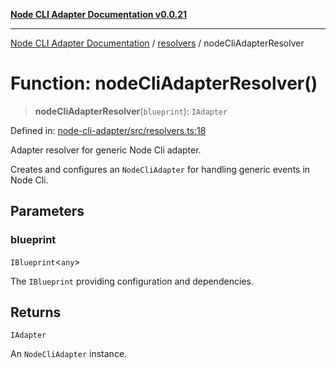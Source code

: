 [**Node CLI Adapter Documentation v0.0.21**](../../README.md)

***

[Node CLI Adapter Documentation](../../modules.md) / [resolvers](../README.md) / nodeCliAdapterResolver

# Function: nodeCliAdapterResolver()

> **nodeCliAdapterResolver**(`blueprint`): `IAdapter`

Defined in: [node-cli-adapter/src/resolvers.ts:18](https://github.com/stonemjs/node-cli-adapter/blob/4ca37b2b0c5fee68c5c4db257f745b084b64de79/src/resolvers.ts#L18)

Adapter resolver for generic Node Cli adapter.

Creates and configures an `NodeCliAdapter` for handling generic events in Node Cli.

## Parameters

### blueprint

`IBlueprint`\<`any`\>

The `IBlueprint` providing configuration and dependencies.

## Returns

`IAdapter`

An `NodeCliAdapter` instance.
